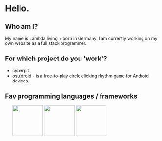 # Hello.

## Who am I?
My name is Lambda living + born in Germany. I am currently working on my own website as a full stack programmer.

## For which project do you 'work'?
- cyberpit
- [osu!droid](https://github.com/osudroid) - is a free-to-play circle clicking rhythm game for Android devices. 

## Fav programming languages / frameworks
<ul>
<img width="100px" src="https://cdn.jsdelivr.net/gh/devicons/devicon/icons/csharp/csharp-plain.svg" />
<img width="100px" src="https://cdn.jsdelivr.net/gh/devicons/devicon/icons/rust/rust-plain.svg" />
<img width="100px" src="https://cdn.jsdelivr.net/gh/devicons/devicon/icons/react/react-original-wordmark.svg" />
</ul>
